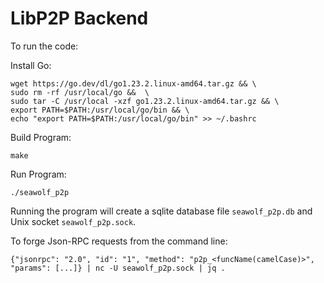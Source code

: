 # LibP2P Backend

To run the code:

Install Go:
```
wget https://go.dev/dl/go1.23.2.linux-amd64.tar.gz && \
sudo rm -rf /usr/local/go &&  \
sudo tar -C /usr/local -xzf go1.23.2.linux-amd64.tar.gz && \
export PATH=$PATH:/usr/local/go/bin && \
echo "export PATH=$PATH:/usr/local/go/bin" >> ~/.bashrc
```

Build Program:
```
make
```

Run Program:
```
./seawolf_p2p
```

Running the program will create a sqlite database file `seawolf_p2p.db` and Unix socket `seawolf_p2p.sock`. 

To forge Json-RPC requests from the command line:
```
{"jsonrpc": "2.0", "id": "1", "method": "p2p_<funcName(camelCase)>", "params": [...]} | nc -U seawolf_p2p.sock | jq .
```

